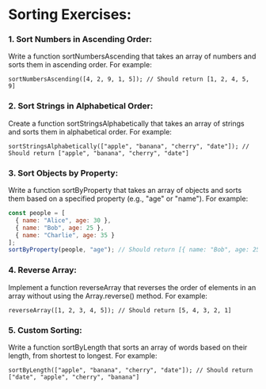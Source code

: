 # Sorting Exercises:

### 1. Sort Numbers in Ascending Order:
Write a function sortNumbersAscending that takes an array of numbers and sorts them in ascending order. For example:

    sortNumbersAscending([4, 2, 9, 1, 5]); // Should return [1, 2, 4, 5, 9]

### 2. Sort Strings in Alphabetical Order:
Create a function sortStringsAlphabetically that takes an array of strings and sorts them in alphabetical order. For example:

    sortStringsAlphabetically(["apple", "banana", "cherry", "date"]); // Should return ["apple", "banana", "cherry", "date"]

### 3. Sort Objects by Property:
Write a function sortByProperty that takes an array of objects and sorts them based on a specified property (e.g., "age" or "name"). For example:
```js
const people = [
  { name: "Alice", age: 30 },
  { name: "Bob", age: 25 },
  { name: "Charlie", age: 35 }
];
sortByProperty(people, "age"); // Should return [{ name: "Bob", age: 25 }, { name: "Alice", age: 30 }, { name: "Charlie", age: 35 }]
```
### 4. Reverse Array:
Implement a function reverseArray that reverses the order of elements in an array without using the Array.reverse() method. For example:

    reverseArray([1, 2, 3, 4, 5]); // Should return [5, 4, 3, 2, 1]

### 5. Custom Sorting:
Write a function sortByLength that sorts an array of words based on their length, from shortest to longest. For example:

    sortByLength(["apple", "banana", "cherry", "date"]); // Should return ["date", "apple", "cherry", "banana"]


